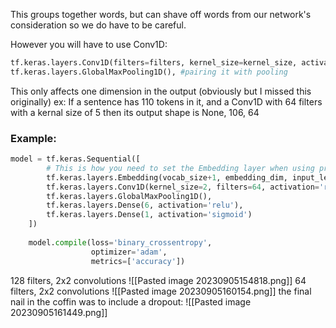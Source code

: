 This groups together words, but can shave off words from our network's consideration so we do have to be careful.

However you will have to use Conv1D:
```python
tf.keras.layers.Conv1D(filters=filters, kernel_size=kernel_size, activation='relu'),
tf.keras.layers.GlobalMaxPooling1D(), #pairing it with pooling
```

This only affects one dimension in the output (obviously but I missed this originally)
ex: If a sentence has 110 tokens in it, and a Conv1D with 64 filters with a kernal size of 5 then its output shape is None, 106, 64


### Example:
```python
model = tf.keras.Sequential([ 
        # This is how you need to set the Embedding layer when using pre-trained embeddings
        tf.keras.layers.Embedding(vocab_size+1, embedding_dim, input_length=maxlen, weights=[embeddings_matrix], trainable=False),
        tf.keras.layers.Conv1D(kernel_size=2, filters=64, activation='relu'),
        tf.keras.layers.GlobalMaxPooling1D(),
        tf.keras.layers.Dense(6, activation='relu'),
        tf.keras.layers.Dense(1, activation='sigmoid')
    ])
    
    model.compile(loss='binary_crossentropy',
                  optimizer='adam',
                  metrics=['accuracy']) 
```
128 filters, 2x2 convolutions
![[Pasted image 20230905154818.png]]
64 filters, 2x2 convolutions
![[Pasted image 20230905160154.png]]
the final nail in the coffin was to include a dropout:
![[Pasted image 20230905161449.png]]
